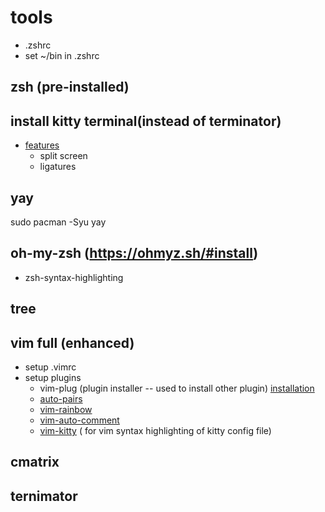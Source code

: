 # tools

- .zshrc
- set ~/bin in .zshrc 
 
## zsh (pre-installed)

## install kitty terminal(instead of terminator)

- [features](https://sw.kovidgoyal.net/kitty/overview/)
  - split screen
  - ligatures


## yay

sudo pacman -Syu yay

## oh-my-zsh (https://ohmyz.sh/#install)
- zsh-syntax-highlighting

## tree 

## vim full (enhanced)

- setup .vimrc
- setup plugins
  - vim-plug (plugin installer -- used to install other plugin) [installation](https://github.com/junegunn/vim-plug#unix)
  - [auto-pairs](https://github.com/jiangmiao/auto-pairs)
  - [vim-rainbow](https://github.com/frazrepo/vim-rainbow)
  - [vim-auto-comment](https://github.com/KarimElghamry/vim-auto-comment)
  - [vim-kitty](https://github.com/fladson/vim-kitty) ( for vim syntax highlighting of kitty config file) 
## cmatrix

## ternimator
